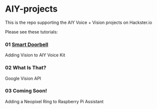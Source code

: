 # AIY-projects
This is the repo supporting the AIY Voice + Vision projects on Hackster.io

Please see these tutorials:
### 01 <a href="https://www.hackster.io/elizmyers/aiy-smart-doorbell-02d8ad"> Smart Doorbell</a>
Adding Vision to AIY Voice Kit

### 02 What Is That? 
Google Vision API

### 03 Coming Soon!
Adding a Neopixel Ring to Raspberry Pi Assistant
